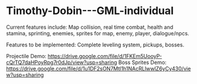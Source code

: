 # Timothy-Dobin---GML-individual

Current features include: Map collision, real time combat, health and stamina, sprinting, enemies, sprites for map, enemy, player, dialogue/npcs.

Features to be implemented: Complete leveling system, pickups, bosses.

Projectile Demo: https://drive.google.com/file/d/1FKEm5UooyP-cQrTQ7daHPoyRpg7r0dJp/view?usp=sharing
Boss Sprites Demo: https://drive.google.com/file/d/1u1DF2sON7Mtl1h1NAcRLlwwlZ6yCy430/view?usp=sharing
